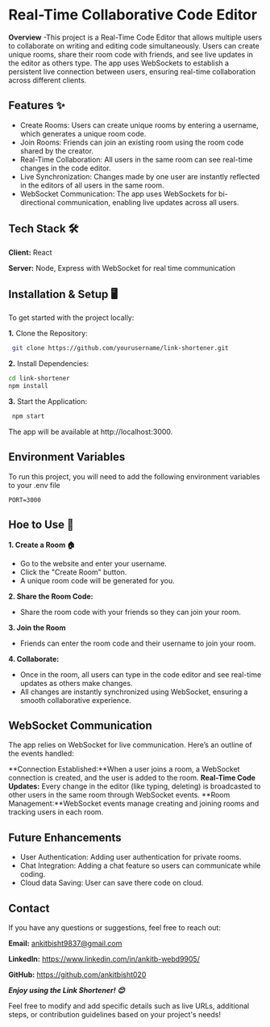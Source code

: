 
# Real-Time Collaborative Code Editor

**Overview**
-This project is a Real-Time Code Editor that allows multiple users to collaborate on writing and editing code simultaneously. Users can create unique rooms, share their room code with friends, and see live updates in the editor as others type. The app uses WebSockets to establish a persistent live connection between users, ensuring real-time collaboration across different clients.

## Features ✨


- Create Rooms: Users can create unique rooms by entering a username, which generates a unique room code.
- Join Rooms: Friends can join an existing room using the room code shared by the creator.
- Real-Time Collaboration: All users in the same room can see real-time changes in the code editor.
- Live Synchronization: Changes made by one user are instantly reflected in the editors of all users in the same room.
- WebSocket Communication: The app uses WebSockets for bi-directional communication, enabling live updates across all users.

## Tech Stack 🛠️

**Client:** React

**Server:** Node, Express with WebSocket for real time communication 



## Installation & Setup 🖥️

To get started with the project locally:

**1.** Clone the Repository:

```bash
 git clone https://github.com/yourusername/link-shortener.git

```
**2.** Install Dependencies:

```bash
cd link-shortener
npm install

```
**3.** Start the Application:

```bash
 npm start

```

The app will be available at http://localhost:3000.

## Environment Variables

To run this project, you will need to add the following environment variables to your .env file

`PORT=3000`


## Hoe to Use 📄

**1. Create a Room 🏠**

- Go to the website and enter your username.
- Click the "Create Room" button.
- A unique room code will be generated for you.

**2. Share the Room Code:**
- Share the room code with your friends so they can join your room.

**3. Join the Room**
- Friends can enter the room code and their username to join your room.

**4. Collaborate:**
- Once in the room, all users can type in the code editor and see real-time updates as others make changes.
- All changes are instantly synchronized using WebSocket, ensuring a smooth collaborative experience.

  
## WebSocket Communication 

The app relies on WebSocket for live communication. Here’s an outline of the events handled:

**Connection Established:**When a user joins a room, a WebSocket connection is created, and the user is added to the room.
**Real-Time Code Updates:** Every change in the editor (like typing, deleting) is broadcasted to other users in the same room through WebSocket events.
**Room Management:**WebSocket events manage creating and joining rooms and tracking users in each room.

## Future Enhancements

- User Authentication: Adding user authentication for private rooms.
- Chat Integration: Adding a chat feature so users can communicate while coding.
- Cloud data Saving: User can save there code on cloud.

## Contact

If you have any questions or suggestions, feel free to reach out:

**Email:** ankitbisht9837@gmail.com

**LinkedIn:** https://www.linkedin.com/in/ankitb-webd9905/

**GitHub:** https://github.com/ankitbisht020
 
 
 
***Enjoy using the Link Shortener! 😊***

Feel free to modify and add specific details such as live URLs, additional steps, or contribution guidelines based on your project's needs!
